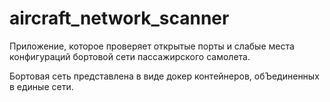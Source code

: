 # aircraft_network_scanner

Приложение, которое проверяет открытые порты и слабые места конфигураций бортовой сети пассажирского самолета.

Бортовая сеть представлена в виде докер контейнеров, обЪединенных в единые сети.
